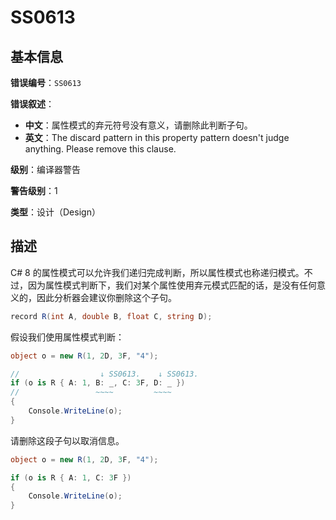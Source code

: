 ﻿# SS0613
## 基本信息

**错误编号**：`SS0613`

**错误叙述**：

* **中文**：属性模式的弃元符号没有意义，请删除此判断子句。
* **英文**：The discard pattern in this property pattern doesn't judge anything. Please remove this clause.

**级别**：编译器警告

**警告级别**：1

**类型**：设计（Design）

## 描述

C# 8 的属性模式可以允许我们递归完成判断，所以属性模式也称递归模式。不过，因为属性模式判断下，我们对某个属性使用弃元模式匹配的话，是没有任何意义的，因此分析器会建议你删除这个子句。

```csharp
record R(int A, double B, float C, string D);
```

假设我们使用属性模式判断：

```csharp
object o = new R(1, 2D, 3F, "4");

//                  ↓ SS0613.    ↓ SS0613.
if (o is R { A: 1, B: _, C: 3F, D: _ })
//                 ~~~~         ~~~~
{
    Console.WriteLine(o);
}
```

请删除这段子句以取消信息。

```csharp
object o = new R(1, 2D, 3F, "4");

if (o is R { A: 1, C: 3F })
{
    Console.WriteLine(o);
}
```
